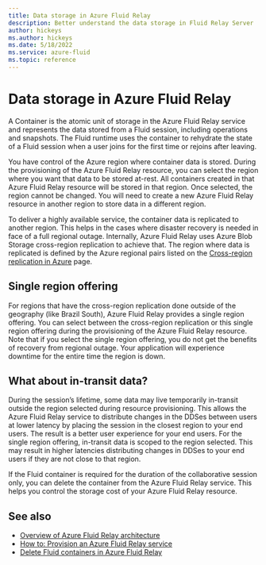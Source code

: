 ```yaml
---
title: Data storage in Azure Fluid Relay
description: Better understand the data storage in Fluid Relay Server
author: hickeys
ms.author: hickeys
ms.date: 5/18/2022
ms.service: azure-fluid
ms.topic: reference
---
```


# Data storage in Azure Fluid Relay

A Container is the atomic unit of storage in the Azure Fluid Relay service and represents the data stored from a Fluid session, including operations and snapshots. The Fluid runtime uses the container to rehydrate the state of a Fluid session when a user joins for the first time or rejoins after leaving.

You have control of the Azure region where container data is stored. During the provisioning of the Azure Fluid Relay resource, you can select the region where you want that data to be stored at-rest. All containers created in that Azure Fluid Relay resource will be stored in that region. Once selected, the region cannot be changed. You will need to create a new Azure Fluid Relay resource in another region to store data in a different region.

To deliver a highly available service, the container data is replicated to another region. This helps in the cases where disaster recovery is needed in face of a full regional outage. Internally, Azure Fluid Relay uses Azure Blob Storage cross-region replication to achieve that. The region where data is replicated is defined by the Azure regional pairs listed on the [Cross-region replication in Azure](../../availability-zones/cross-region-replication-azure.md#azure-cross-region-replication-pairings-for-all-geographies) page.

## Single region offering

For regions that have the cross-region replication done outside of the geography (like Brazil South), Azure Fluid Relay provides a single region offering. You can select between the cross-region replication or this single region offering during the provisioning of the Azure Fluid Relay resource. Note that if you select the single region offering, you do not get the benefits of recovery from regional outage. Your application will experience downtime for the entire time the region is down. 

## What about in-transit data?
During the session’s lifetime, some data may live temporarily in-transit outside the region selected during resource provisioning. This allows the Azure Fluid Relay service to distribute changes in the DDSes between users at lower latency by placing the session in the closest region to your end users. The result is a better user experience for your end users.
For the single region offering, in-transit data is scoped to the region selected. This may result in higher latencies distributing changes in DDSes to your end users if they are not close to that region.

If the Fluid container is required for the duration of the collaborative session only, you can delete the container from the Azure Fluid Relay service. This helps you control the storage cost of your Azure Fluid Relay resource.

## See also

- [Overview of Azure Fluid Relay architecture](architecture.md)
- [How to: Provision an Azure Fluid Relay service](../how-tos/provision-fluid-azure-portal.md)
- [Delete Fluid containers in Azure Fluid Relay](../how-tos/container-deletion.md)
